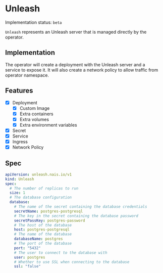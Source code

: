# Unleash

Implementation status: `beta`

`Unleash` represents an Unleash server that is managed directly by the operator.

## Implementation

The operator will create a deployment with the Unleash server and a service to expose it.
It will also create a network policy to allow traffic from operator namespace.

## Features

- [x] Deployment
  - [x] Custom Image
  - [x] Extra containers
  - [x] Extra volumes
  - [x] Extra environment variables
- [x] Secret
- [x] Service
- [x] Ingress
- [x] Network Policy

## Spec

```yaml
apiVersion: unleash.nais.io/v1
kind: Unleash
spec:
  # The number of replicas to run
  size: 1
  # The database configuration
  database:
    # The name of the secret containing the database credentials
    secretName: postgres-postgresql
    # The key in the secret containing the database password
    secretPassKey: postgres-password
    # The host of the database
    host: postgres-postgresql
    # The name of the database
    databaseName: postgres
    # The port of the database
    port: "5432"
    # The user to connect to the database with
    user: postgres
    # Whether to use SSL when connecting to the database
    ssl: "false"
```

